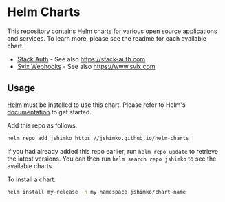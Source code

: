 # Helm Charts

This repository contains [Helm](https://helm.sh/) charts for various open source applications and services. To learn more, please see the readme for each available chart.

- [Stack Auth](https://github.com/jshimko/helm-charts/tree/main/charts/stack-auth) - See also <https://stack-auth.com>
- [Svix Webhooks](https://github.com/jshimko/helm-charts/tree/main/charts/svix) - See also <https://www.svix.com>

## Usage

[Helm](https://helm.sh) must be installed to use this chart. Please refer to
Helm's [documentation](https://helm.sh/docs) to get started.

Add this repo as follows:

```sh
helm repo add jshimko https://jshimko.github.io/helm-charts
```

If you had already added this repo earlier, run `helm repo update` to retrieve
the latest versions. You can then run `helm search repo
jshimko` to see the available charts.

To install a chart:

```sh
helm install my-release -n my-namespace jshimko/chart-name
```
